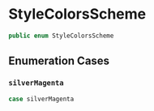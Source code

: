# StyleColorsScheme

``` swift
public enum StyleColorsScheme 
```

## Enumeration Cases

### `silverMagenta`

``` swift
case silverMagenta
```
